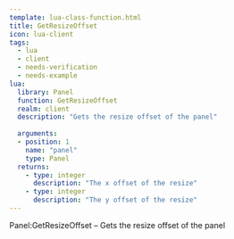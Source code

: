 ```yaml
---
template: lua-class-function.html
title: GetResizeOffset
icon: lua-client
tags:
  - lua
  - client
  - needs-verification
  - needs-example
lua:
  library: Panel
  function: GetResizeOffset
  realm: client
  description: "Gets the resize offset of the panel"
  
  arguments:
  - position: 1
    name: "panel"
    type: Panel
  returns:
    - type: integer
      description: "The x offset of the resize"
    - type: integer
      description: "The y offset of the resize"
---
```


<div class="lua__search__keywords">
Panel:GetResizeOffset &#x2013; Gets the resize offset of the panel
</div>

